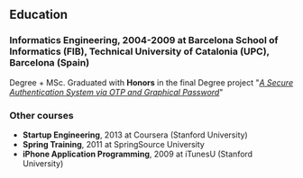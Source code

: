 ## Education

### **Informatics Engineering**, 2004-2009 at **Barcelona School of Informatics (FIB)**, Technical University of Catalonia (UPC), Barcelona (Spain)

Degree + MSc. Graduated with **Honors** in the final Degree project "*[A Secure Authentication System via OTP and Graphical Password](http://goo.gl/tkahus)*"

### Other courses

- **Startup Engineering**, 2013 at Coursera (Stanford University)
- **Spring Training**, 2011 at SpringSource University
- **iPhone Application Programming**, 2009 at iTunesU (Stanford University)
